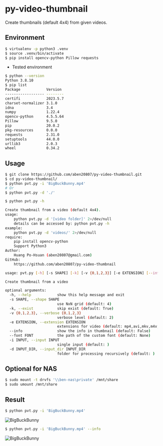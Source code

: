# py-video-thumbnail

Create thumbnails (default 4x4) from given videos.

## Environment

```bash
$ virtualenv -p python3 .venv
$ source .venv/bin/activate
$ pip install opencv-python Pillow requests
```

+ Tested environment

```bash
$ python --version
Python 3.8.10
$ pip list
Package            Version 
------------------ --------
certifi            2023.5.7
charset-normalizer 3.1.0   
idna               3.4     
numpy              1.22.4  
opencv-python      4.5.5.64
Pillow             9.5.0   
pip                20.0.2  
pkg-resources      0.0.0   
requests           2.31.0  
setuptools         44.0.0  
urllib3            2.0.3   
wheel              0.34.2
```

## Usage

```bash
$ git clone https://github.com/aben20807/py-video-thumbnail.git
$ cd py-video-thumbnail/
$ python pvt.py -i 'BigBuckBunny.mp4'
# Or
$ python pvt.py -d './'
```

```bash
$ python pvt.py -h

Create thumbnail from a video (default 4x4).
usage:
    python pvt.py -d '[video folder]' 2>/dev/null
    details can be accessed by: python pvt.py -h
example:
    python pvt.py -d 'videos/' 2>/dev/null
require:
    pip install opencv-python
    Support Python3
Author:
    Huang Po-Hsuan (aben20807@gmail.com)
GitHub:
    https://github.com/aben20807/py-video-thumbnail

usage: pvt.py [-h] [-s SHAPE] [-k] [-v {0,1,2,3}] [-e EXTENSION] [--info] [--font FONT] [-i INPUT] [-d INPUT_DIR]

Create thumbnail from a video

optional arguments:
  -h, --help            show this help message and exit
  -s SHAPE, --shape SHAPE
                        use NxN grid (default: 4)
  -k, --exist           skip exist (default: True)
  -v {0,1,2,3}, --verbose {0,1,2,3}
                        verbose level (default: 2)
  -e EXTENSION, --extension EXTENSION
                        extensions for video (default: mp4,avi,mkv,m4v,flv,wmv)
  --info                show the info in thumbnail (default: False)
  --font FONT           the path of the custom font (default: None)
  -i INPUT, --input INPUT
                        single input (default: )
  -d INPUT_DIR, --input_dir INPUT_DIR
                        folder for processing recursively (default: )
```

## Optional for NAS

```bash
$ sudo mount -t drvfs '\\ben-nas\private' /mnt/share
$ sudo umount /mnt/share
```

## Result

```bash
$ python pvt.py -i 'BigBuckBunny.mp4'
```

![BigBuckBunny](https://github.com/aben20807/py-video-thumbnail/assets/14831545/18d35dcd-4022-4bba-9b98-b23ce4906801)

```bash
$ python pvt.py -i 'BigBuckBunny.mp4' --info
```

![BigBuckBunny](https://github.com/aben20807/py-video-thumbnail/assets/14831545/5b8cbe55-7cbe-47c1-bfe8-0dea243640ad)
